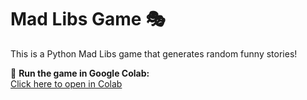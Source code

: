# Mad Libs Game 🎭  
This is a Python Mad Libs game that generates random funny stories!  

🔗 **Run the game in Google Colab:**  
[Click here to open in Colab](https://colab.research.google.com/github/Misbahahmed857/python-project-1-madlib-game/blob/main/Project_1_MadLibs.ipynb)
